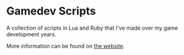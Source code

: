 # Gamedev Scripts

A collection of scripts in Lua and Ruby that I've made over my game development years.

More information can be found on [the website](https://IMP1.github.io/gamedev-scripts).
